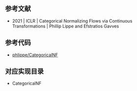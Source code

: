 ## 参考文献
- 2021 | ICLR | Categorical Normalizing Flows via Continuous Transformations | Phillip Lippe and Efstratios Gavves

## 参考代码
- [phlippe/CategoricalNF](https://github.com/phlippe/CategoricalNF)

## 对应实现目录
- CategoricalNF